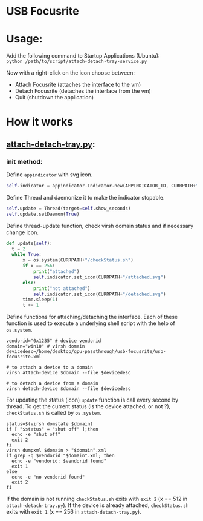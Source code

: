 USB Focusrite
===

# Usage:
Add the following command to Startup Applications (Ubuntu):  
`python /path/to/script/attach-detach-tray-service.py`

Now with a right-click on the icon choose between:  
* Attach Focusrite (attaches the interface to the vm)
* Detach Focusrite (detaches the interface from the vm)
* Quit (shutdown the application)

# How it works
## [attach-detach-tray.py](attach-detach-tray.py):
### init method:
Define `appindicator` with svg icon.  

```python
self.indicator = appindicator.Indicator.new(APPINDICATOR_ID, CURRPATH+"/detached.svg", appindicator.IndicatorCategory.SYSTEM_SERVICES)
```
Define Thread and daemonize it to make the indicator stopable.

```python
self.update = Thread(target=self.show_seconds)
self.update.setDaemon(True)
```

Define thread-update function, check virsh domain status and if necessary change icon.  
```python
def update(self):
  t = 2
  while True:
      x = os.system(CURRPATH+"/checkStatus.sh")
      if x == 256:
          print("attached")
          self.indicator.set_icon(CURRPATH+"/attached.svg")
      else:
          print("not attached")
          self.indicator.set_icon(CURRPATH+"/detached.svg")
      time.sleep(1)
      t += 1
```

Define functions for attaching/detaching the interface.  Each of these function is used to execute a underlying shell script with the help of `os.system`.

```shell
vendorid="0x1235" # device vendorid
domain="win10" # virsh domain
devicedesc=/home/desktop/gpu-passthrough/usb-focusrite/usb-focusrite.xml

# to attach a device to a domain
virsh attach-device $domain --file $devicedesc

# to detach a device from a domain
virsh detach-device $domain --file $devicedesc
```

For updating the status (icon) `update` function is call every second by thread. To get the current status (is the device attached, or not ?), `checkStatus.sh` is called by `os.system`.

```shell
status=$(virsh domstate $domain)
if [ "$status" = "shut off" ];then
  echo -e "shut off"
  exit 2
fi
virsh dumpxml $domain > "$domain".xml
if grep -q $vendorid "$domain".xml; then
  echo -e "vendorid: $vendorid found"
  exit 1
else
  echo -e "no vendorid found"
  exit 2
fi
```

If the domain is not running `checkStatus.sh` exits with `exit 2` (x == 512 in `attach-detach-tray.py`). 
If the device is already attached, `checkStatus.sh` exits with `exit 1` (x == 256 in `attach-detach-tray.py`). 